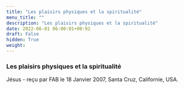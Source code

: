 ```yaml
---
title: "Les plaisirs physiques et la spiritualité"
menu_title: ""
description: "Les plaisirs physiques et la spiritualité"
date: 2022-06-01 06:00:01+00:92
draft: False
hidden: True
weight:
---
```

### Les plaisirs physiques et la spiritualité

Jésus - reçu par FAB le 18 Janvier 2007, Santa Cruz, Californie, USA.



